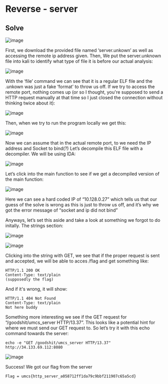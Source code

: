 # Reverse - server
## Solve

![image](https://github.com/user-attachments/assets/8135d8c1-0b6a-47f3-b86e-02b69ed02dd6)

First, we download the provided file named ‘server.unkown’ as well as accessing the remote ip address given. Then, We put the server.unknown file into kali to identify what type of file it is before our actual analysis: 

![image](https://github.com/user-attachments/assets/6e8565d0-924c-4f7a-8a2b-f484f7db56dc)

With the ‘file’ command we can see that it is a regular ELF file and the .unkown was just a fake ‘format’ to throw us off. 
If we try to access the remote port, nothing comes up (or so I thought, you're supposed to send a HTTP request manually at that time so I just closed the connection without thinking twice about it): 

![image](https://github.com/user-attachments/assets/aea8c05c-db21-4d87-9260-94974301f412)

Then, when we try to run the program locally we get this: 

![image](https://github.com/user-attachments/assets/f7a5fcdd-30d5-41d4-8ace-db615eb038d7)

Now we can assume that in the actual remote port, to we need the IP address and Socket to bind(?) 
Let’s decompile this ELF file with a decompiler. We will be using IDA: 

![image](https://github.com/user-attachments/assets/1c43de4f-7cee-42b6-bc42-49bfe8a8a491)

Let’s click into the main function to see if we get a decompiled version of the main function: 

![image](https://github.com/user-attachments/assets/1f79403b-0f69-4d5c-854d-e1b4b47d9afc)

Here we can see a hard coded IP of “10.128.0.27” which tells us that our guess of the solve is wrong as this is just to throw us off, and it’s why we got the error message of “socket and ip did not bind” 

Anyways, let’s set this aside and take a look at something we forgot to do initally. The strings section: 

![image](https://github.com/user-attachments/assets/429b3255-7e82-44d7-b5f3-379a6dde7d5c)

![image](https://github.com/user-attachments/assets/86e1686c-0051-4e5c-950b-7b258ec13c03)

Clicking into the string with GET, we see that if the proper request is sent and accepted, we will be able to acces /flag and get something like: 

```
HTTP/1.1 200 OK  
Content-Type: text/plain
(supposedly the flag)
```

And if it's wrong, it will show:
```
HTTP/1.1 404 Not Found
Content-Type: text/plain
Not here buddy
```

Something more interesting we see if the GET request for “/goodshit/umcs_server HTTP/13.37”. This looks like a potential hint for where we must send our GET request to. So let’s try it with this echo command towards the server:
```
echo -e "GET /goodshit/umcs_server HTTP/13.37" http://34.133.69.112:8080
```

![image](https://github.com/user-attachments/assets/3f1c5bb0-57ed-4a6d-8aad-f092bdde5661)

Success! We got our flag from the server 
```
Flag = umcs{http_server_a058712ff1da79c9bbf211907c65a5cd}
```
